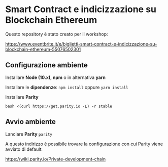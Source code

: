 # Smart Contract e indicizzazione su Blockchain Ethereum

Questo repository è stato creato per il workshop:

https://www.eventbrite.it/e/biglietti-smart-contract-e-indicizzazione-su-blockchain-ethereum-55076502301

## Configurazione ambiente

Installare **Node (10.x), npm** o in alternativa **yarn**

Installare le **dipendenze**: `npm install` oppure `yarn install`


Installare **Parity**

`bash <(curl https://get.parity.io -L) -r stable`


## Avvio ambiente

Lanciare **Parity** `parity`

A questo indirizzo è possibile trovare la configurazione con cui Parity viene avviato di default:

https://wiki.parity.io/Private-development-chain
